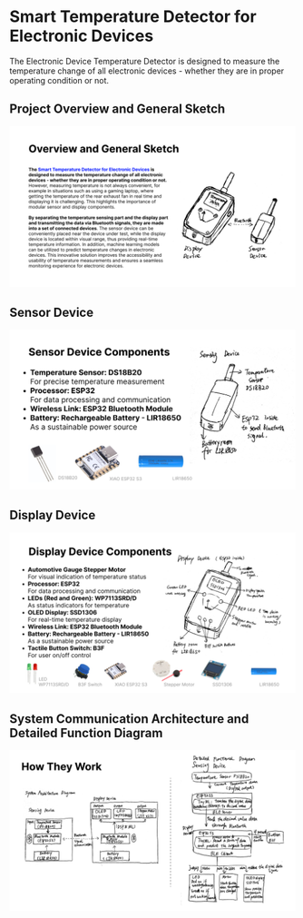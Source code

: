 # Smart Temperature Detector for Electronic Devices
The Electronic Device Temperature Detector is designed to measure the temperature change of all electronic devices - whether they are in proper operating condition or not.
## Project Overview and General Sketch
![](/assets/Slide1.png)
## Sensor Device
![](/assets/Slide2.png)
## Display Device
![](/assets/Slide3.png)
## System Communication Architecture and Detailed Function Diagram
![](/assets/Slide4.png)
